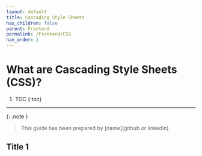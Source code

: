 ```yaml
---
layout: default
title: Cascading Style Sheets
has_children: false
parent: Frontend
permalink: /Frontend/CSS
nav_order: 2
---
```


# What are Cascading Style Sheets (CSS)?

1. TOC
{:toc}

---

{: .note }
> This guide has been prepared by [name](github or linkedin)

## Title 1